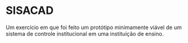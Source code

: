 # SISACAD
Um exercício em que foi feito um protótipo minimamente viável de um sistema de controle institucional em uma instituição de ensino.

